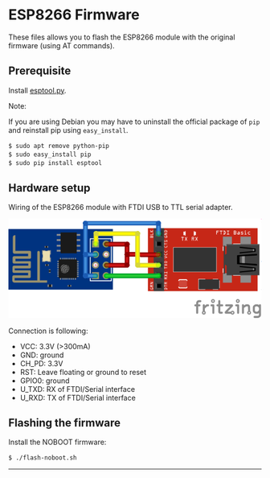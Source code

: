 # ESP8266 Firmware

These files allows you to flash the ESP8266 module with the original firmware
(using AT commands).

## Prerequisite

Install [esptool.py](https://github.com/espressif/esptool).

Note:

If you are using Debian you may have to uninstall the official package of `pip`
and reinstall pip using `easy_install`.

```bash
$ sudo apt remove python-pip
$ sudo easy_install pip
$ sudo pip install esptool
```

## Hardware setup

Wiring of the ESP8266 module with FTDI USB to TTL serial adapter.

![wiring](schema_bb.png?raw=true "Wiring")

Connection is following:

- VCC: 3.3V (>300mA)
- GND: ground
- CH_PD: 3.3V
- RST: Leave floating or ground to reset
- GPIO0: ground
- U_TXD: RX of FTDI/Serial interface
- U_RXD: TX of FTDI/Serial interface

## Flashing the firmware

Install the NOBOOT firmware:

```bash
$ ./flash-noboot.sh
```

---
